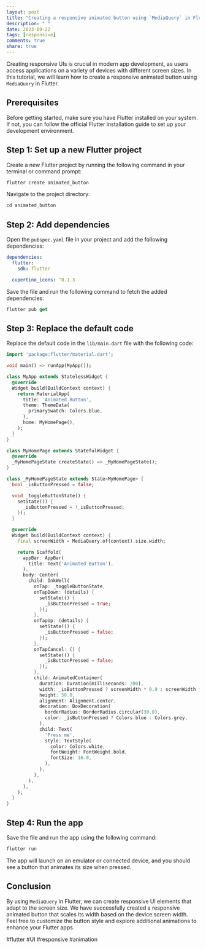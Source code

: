 ```yaml
---
layout: post
title: "Creating a responsive animated button using `MediaQuery` in Flutter"
description: " "
date: 2023-09-22
tags: [responsive]
comments: true
share: true
---
```


Creating responsive UIs is crucial in modern app development, as users access applications on a variety of devices with different screen sizes. In this tutorial, we will learn how to create a responsive animated button using `MediaQuery` in Flutter.

## Prerequisites
Before getting started, make sure you have Flutter installed on your system. If not, you can follow the official Flutter installation guide to set up your development environment.

## Step 1: Set up a new Flutter project
Create a new Flutter project by running the following command in your terminal or command prompt:

```dart
flutter create animated_button
```

Navigate to the project directory:

```dart
cd animated_button
```

## Step 2: Add dependencies
Open the `pubspec.yaml` file in your project and add the following dependencies:

```yaml
dependencies:
  flutter:
    sdk: flutter

  cupertino_icons: ^0.1.3
```

Save the file and run the following command to fetch the added dependencies:

```dart
flutter pub get
```

## Step 3: Replace the default code
Replace the default code in the `lib/main.dart` file with the following code:

```dart
import 'package:flutter/material.dart';

void main() => runApp(MyApp());

class MyApp extends StatelessWidget {
  @override
  Widget build(BuildContext context) {
    return MaterialApp(
      title: 'Animated Button',
      theme: ThemeData(
        primarySwatch: Colors.blue,
      ),
      home: MyHomePage(),
    );
  }
}

class MyHomePage extends StatefulWidget {
  @override
  _MyHomePageState createState() => _MyHomePageState();
}

class _MyHomePageState extends State<MyHomePage> {
  bool _isButtonPressed = false;

  void _toggleButtonState() {
    setState(() {
      _isButtonPressed = !_isButtonPressed;
    });
  }

  @override
  Widget build(BuildContext context) {
    final screenWidth = MediaQuery.of(context).size.width;

    return Scaffold(
      appBar: AppBar(
        title: Text('Animated Button'),
      ),
      body: Center(
        child: InkWell(
          onTap: _toggleButtonState,
          onTapDown: (details) {
            setState(() {
              _isButtonPressed = true;
            });
          },
          onTapUp: (details) {
            setState(() {
              _isButtonPressed = false;
            });
          },
          onTapCancel: () {
            setState(() {
              _isButtonPressed = false;
            });
          },
          child: AnimatedContainer(
            duration: Duration(milliseconds: 200),
            width: _isButtonPressed ? screenWidth * 0.9 : screenWidth * 0.7,
            height: 50.0,
            alignment: Alignment.center,
            decoration: BoxDecoration(
              borderRadius: BorderRadius.circular(30.0),
              color: _isButtonPressed ? Colors.blue : Colors.grey,
            ),
            child: Text(
              'Press me',
              style: TextStyle(
                color: Colors.white,
                fontWeight: FontWeight.bold,
                fontSize: 16.0,
              ),
            ),
          ),
        ),
      ),
    );
  }
}
```

## Step 4: Run the app
Save the file and run the app using the following command:

```dart
flutter run
```

The app will launch on an emulator or connected device, and you should see a button that animates its size when pressed.

## Conclusion
By using `MediaQuery` in Flutter, we can create responsive UI elements that adapt to the screen size. We have successfully created a responsive animated button that scales its width based on the device screen width. Feel free to customize the button style and explore additional animations to enhance your Flutter apps.

#flutter #UI #responsive #animation